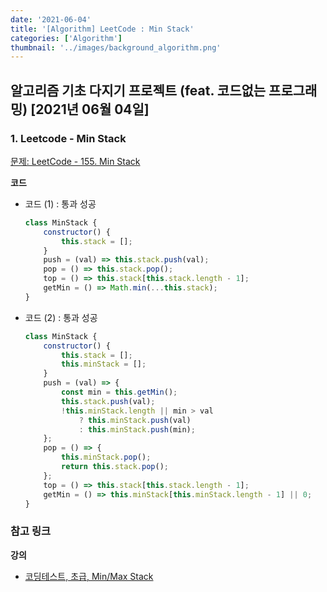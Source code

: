 ```yaml
---
date: '2021-06-04'
title: '[Algorithm] LeetCode : Min Stack'
categories: ['Algorithm']
thumbnail: '../images/background_algorithm.png'
---
```


## 알고리즘 기초 다지기 프로젝트 (feat. 코드없는 프로그래밍) \[2021년 06월 04일\]

### **1.** Leetcode - Min Stack

[문제: LeetCode - 155. Min Stack](https://leetcode.com/problems/min-stack/)

**코드**

-   코드 (1) : 통과 성공

    ```js
    class MinStack {
        constructor() {
            this.stack = [];
        }
        push = (val) => this.stack.push(val);
        pop = () => this.stack.pop();
        top = () => this.stack[this.stack.length - 1];
        getMin = () => Math.min(...this.stack);
    }
    ```

-   코드 (2) : 통과 성공

    ```js
    class MinStack {
        constructor() {
            this.stack = [];
            this.minStack = [];
        }
        push = (val) => {
            const min = this.getMin();
            this.stack.push(val);
            !this.minStack.length || min > val
                ? this.minStack.push(val)
                : this.minStack.push(min);
        };
        pop = () => {
            this.minStack.pop();
            return this.stack.pop();
        };
        top = () => this.stack[this.stack.length - 1];
        getMin = () => this.minStack[this.minStack.length - 1] || 0;
    }
    ```

### **참고 링크**

**강의**

-   [코딩테스트, 초급, Min/Max Stack](https://youtu.be/gKTi-gbyjXk)
